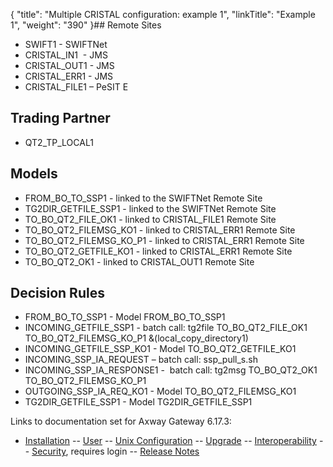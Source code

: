 {
    "title": "Multiple CRISTAL configuration: example 1",
    "linkTitle": "Example 1",
    "weight": "390"
}## Remote Sites

-   SWIFT1 - SWIFTNet
-   CRISTAL\_IN1  - JMS
-   CRISTAL\_OUT1 - JMS
-   CRISTAL\_ERR1 - JMS
-   CRISTAL\_FILE1 – PeSIT E

## Trading Partner

-   QT2\_TP\_LOCAL1

## Models

-   FROM\_BO\_TO\_SSP1 - linked to the SWIFTNet Remote Site
-   TG2DIR\_GETFILE\_SSP1 - linked to the SWIFTNet Remote Site
-   TO\_BO\_QT2\_FILE\_OK1 - linked to CRISTAL\_FILE1 Remote Site
-   TO\_BO\_QT2\_FILEMSG\_KO1 - linked to CRISTAL\_ERR1 Remote Site
-   TO\_BO\_QT2\_FILEMSG\_KO\_P1 - linked to CRISTAL\_ERR1 Remote Site
-   TO\_BO\_QT2\_GETFILE\_KO1 - linked to CRISTAL\_ERR1 Remote Site
-   TO\_BO\_QT2\_OK1 - linked to CRISTAL\_OUT1 Remote Site

## Decision Rules

-   FROM\_BO\_TO\_SSP1 - Model FROM\_BO\_TO\_SSP1
-   INCOMING\_GETFILE\_SSP1 - batch call: tg2file TO\_BO\_QT2\_FILE\_OK1 TO\_BO\_QT2\_FILEMSG\_KO\_P1 &(local\_copy\_directory1)
-   INCOMING\_GETFILE\_SSP\_KO1 - Model TO\_BO\_QT2\_GETFILE\_KO1
-   INCOMING\_SSP\_IA\_REQUEST – batch call: ssp\_pull\_s.sh
-   INCOMING\_SSP\_IA\_RESPONSE1 -  batch call: tg2msg TO\_BO\_QT2\_OK1 TO\_BO\_QT2\_FILEMSG\_KO\_P1
-   OUTGOING\_SSP\_IA\_REQ\_KO1 - Model TO\_BO\_QT2\_FILEMSG\_KO1
-   TG2DIR\_GETFILE\_SSP1 - Model TG2DIR\_GETFILE\_SSP1

Links to documentation set for Axway Gateway <span class="mc-variable axway_variables.Release_Number variable">6.17.3</span>:

-   [Installation](#) -- [User](#) -- [Unix Configuration](#) -- [Upgrade](#) -- [Interoperability](#) -- [Security](#), requires login -- [Release Notes](#)
